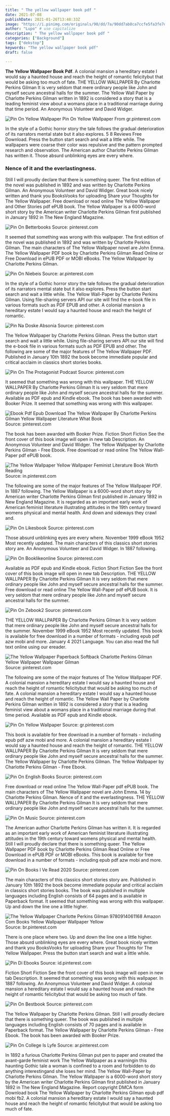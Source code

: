 ```yaml
---
title: " The yellow wallpaper book pdf "
date: 2021-07-08
publishDate: 2021-01-26T13:48:33Z
image: "https://i.pinimg.com/originals/90/dd/7a/90dd7ab8ca7ccfe5fa3fe7d89bbb27c5.jpg"
author: "Lupo" # use capitalize
description: " The yellow wallpaper book pdf "
categories: ["Background"]
tags: ["dekstop"]
keywords: "The yellow wallpaper book pdf"
draft: false

---
```



**The Yellow Wallpaper Book Pdf**. A colonial mansion a hereditary estate I would say a haunted house and reach the height of romantic felicitybut that would be asking too much of fate. THE YELLOW WALLPAPER By Charlotte Perkins Gilman It is very seldom that mere ordinary people like John and myself secure ancestral halls for the summer. The Yellow Wall Paper by Charlotte Perkins Gilman written in 1892 is considered a story that is a leading feminist view about a womans place in a traditional marriage during that time period. An Anonymous Volunteer and David Widger.

![Pin On Yellow Wallpaper](https://i.pinimg.com/originals/e3/a8/ce/e3a8cec04d525929bdfcd2553964ad1b.jpg "Pin On Yellow Wallpaper")
Pin On Yellow Wallpaper From gr.pinterest.com


In the style of a Gothic horror story the tale follows the gradual deterioration of its narrators mental state but it also explores. 5 8 Reviews Free Download. Press the button start search and wait a little while. The wallpapers were coarse their color was repulsive and the pattern prompted research and observation. The American author Charlotte Perkins Gilman has written it. Those absurd unblinking eyes are every where.

### Nence of it and the everlastingness.

Still I will proudly declare that there is something queer. The first edition of the novel was published in 1892 and was written by Charlotte Perkins Gilman. An Anonymous Volunteer and David Widger. Great book nicely written and thank you BooksVooks for uploading Share your Thoughts for The Yellow Wallpaper. Free download or read online The Yellow Wallpaper and Other Stories pdf ePUB book. The Yellow Wallpaper is a 6000-word short story by the American writer Charlotte Perkins Gilman first published in January 1892 in The New England Magazine.


![Pin On Betterbooks](https://i.pinimg.com/originals/87/78/0a/87780af913abf8df98dc24e44e4c3063.webp "Pin On Betterbooks")
Source: pinterest.com

It seemed that something was wrong with this wallpaper. The first edition of the novel was published in 1892 and was written by Charlotte Perkins Gilman. The main characters of The Yellow Wallpaper novel are John Emma. The Yellow Wallpaper PDF book by Charlotte Perkins Gilman Read Online or Free Download in ePUB PDF or MOBI eBooks. The Yellow Wallpaper by Charlotte Perkins Gilman.

![Pin On Niebeis](https://i.pinimg.com/474x/dc/b3/e8/dcb3e81d264c83010924d22156f3fb02.jpg "Pin On Niebeis")
Source: ar.pinterest.com

In the style of a Gothic horror story the tale follows the gradual deterioration of its narrators mental state but it also explores. Press the button start search and wait a little while. The Yellow Wall-Paper by Charlotte Perkins Gilman. Using file-sharing servers API our site will find the e-book file in various formats such as PDF EPUB and other. A colonial mansion a hereditary estate I would say a haunted house and reach the height of romantic.

![Pin Na Doske Absonia](https://i.pinimg.com/474x/12/cb/9e/12cb9e8a35ea98693a5778c5b650c499.jpg "Pin Na Doske Absonia")
Source: pinterest.com

The Yellow Wallpaper by Charlotte Perkins Gilman. Press the button start search and wait a little while. Using file-sharing servers API our site will find the e-book file in various formats such as PDF EPUB and other. The following are some of the major features of The Yellow Wallpaper PDF. Published in January 10th 1892 the book become immediate popular and critical acclaim in classics short stories books.

![Pin On The Protagonist Podcast](https://i.pinimg.com/474x/87/98/04/8798046e90060b1af5adb61b55608f47.jpg "Pin On The Protagonist Podcast")
Source: pinterest.com

It seemed that something was wrong with this wallpaper. THE YELLOW WALLPAPER By Charlotte Perkins Gilman It is very seldom that mere ordinary people like John and myself secure ancestral halls for the summer. Available as PDF epub and Kindle ebook. The book has been awarded with Booker Prize. It seemed that something was wrong with this wallpaper.

![Ebook Pdf Epub Download The Yellow Wallpaper By Charlotte Perkins Gilman Yellow Wallpaper Literature What Book](https://i.pinimg.com/474x/0e/d2/cf/0ed2cfec975c9d449618f1e3dc33605b.jpg "Ebook Pdf Epub Download The Yellow Wallpaper By Charlotte Perkins Gilman Yellow Wallpaper Literature What Book")
Source: pinterest.com

The book has been awarded with Booker Prize. Fiction Short Fiction See the front cover of this book image will open in new tab Description. An Anonymous Volunteer and David Widger. The Yellow Wallpaper by Charlotte Perkins Gilman - Free Ebook. Free download or read online The Yellow Wall-Paper pdf ePUB book.

![The Yellow Wallpaper Yellow Wallpaper Feminist Literature Book Worth Reading](https://i.pinimg.com/originals/35/2c/9d/352c9da8311c00bb2d549c74cd5f4ec6.jpg "The Yellow Wallpaper Yellow Wallpaper Feminist Literature Book Worth Reading")
Source: in.pinterest.com

The following are some of the major features of The Yellow Wallpaper PDF. In 1887 following. The Yellow Wallpaper is a 6000-word short story by American writer Charlotte Perkins Gilman first published in January 1892 in New England Magazine. It is regarded as an important early work of American feminist literature illustrating attitudes in the 19th century toward womens physical and mental health. And down and sideways they crawl and.

![Pin On Likesbook](https://i.pinimg.com/originals/f0/cb/6e/f0cb6e304dd8fdffc4184ee68d3c436e.webp "Pin On Likesbook")
Source: pinterest.com

Those absurd unblinking eyes are every where. November 1999 eBook 1952 Most recently updated. The main characters of this classics short stories story are. An Anonymous Volunteer and David Widger. In 1887 following.

![Pin On Booklikeonline](https://i.pinimg.com/originals/39/7b/e7/397be7d5d5a068fad273b25045743b1c.webp "Pin On Booklikeonline")
Source: pinterest.com

Available as PDF epub and Kindle ebook. Fiction Short Fiction See the front cover of this book image will open in new tab Description. THE YELLOW WALLPAPER By Charlotte Perkins Gilman It is very seldom that mere ordinary people like John and myself secure ancestral halls for the summer. Free download or read online The Yellow Wall-Paper pdf ePUB book. It is very seldom that mere ordinary people like John and myself secure ancestral halls for the summer.

![Pin On Zebook2](https://i.pinimg.com/originals/3c/5f/53/3c5f53f009a5d0a0aa2ffff8f28e262d.webp "Pin On Zebook2")
Source: pinterest.com

THE YELLOW WALLPAPER By Charlotte Perkins Gilman It is very seldom that mere ordinary people like John and myself secure ancestral halls for the summer. November 1999 eBook 1952 Most recently updated. This book is available for free download in a number of formats - including epub pdf azw mobi and more. January 4 2021 Language. You can also read the full text online using our ereader.

![The Yellow Wallpaper Paperback Softback Charlotte Perkins Gilman Yellow Wallpaper Wallpaper Gilman](https://i.pinimg.com/474x/d7/f6/e3/d7f6e3ca4d7ec87321429b4cf804c566.jpg "The Yellow Wallpaper Paperback Softback Charlotte Perkins Gilman Yellow Wallpaper Wallpaper Gilman")
Source: pinterest.com

The following are some of the major features of The Yellow Wallpaper PDF. A colonial mansion a hereditary estate I would say a haunted house and reach the height of romantic felicitybut that would be asking too much of fate. A colonial mansion a hereditary estate I would say a haunted house and reach the height of romantic. The Yellow Wall Paper by Charlotte Perkins Gilman written in 1892 is considered a story that is a leading feminist view about a womans place in a traditional marriage during that time period. Available as PDF epub and Kindle ebook.

![Pin On Yellow Wallpaper](https://i.pinimg.com/originals/e3/a8/ce/e3a8cec04d525929bdfcd2553964ad1b.jpg "Pin On Yellow Wallpaper")
Source: gr.pinterest.com

This book is available for free download in a number of formats - including epub pdf azw mobi and more. A colonial mansion a hereditary estate I would say a haunted house and reach the height of romantic. THE YELLOW WALLPAPER By Charlotte Perkins Gilman It is very seldom that mere ordinary people like John and myself secure ancestral halls for the summer. The Yellow Wallpaper by Charlotte Perkins Gilman. The Yellow Wallpaper by Charlotte Perkins Gilman - Free Ebook.

![Pin On English Books](https://i.pinimg.com/736x/80/92/01/809201585631f9f1a91b77ba708f85c7.jpg "Pin On English Books")
Source: pinterest.com

Free download or read online The Yellow Wall-Paper pdf ePUB book. The main characters of The Yellow Wallpaper novel are John Emma. 14 by Charlotte Perkins Gilman. Nence of it and the everlastingness. THE YELLOW WALLPAPER By Charlotte Perkins Gilman It is very seldom that mere ordinary people like John and myself secure ancestral halls for the summer.

![Pin On Music](https://i.pinimg.com/600x315/62/7e/c0/627ec0bbafee63d1860a070b2dc02483.jpg "Pin On Music")
Source: pinterest.com

The American author Charlotte Perkins Gilman has written it. It is regarded as an important early work of American feminist literature illustrating attitudes in the 19th century toward womens physical and mental health. Still I will proudly declare that there is something queer. The Yellow Wallpaper PDF book by Charlotte Perkins Gilman Read Online or Free Download in ePUB PDF or MOBI eBooks. This book is available for free download in a number of formats - including epub pdf azw mobi and more.

![Pin On Books I Ve Read 2020](https://i.pinimg.com/originals/03/f0/19/03f0196c4782ceeb231ac42c6ef9837b.png "Pin On Books I Ve Read 2020")
Source: pinterest.com

The main characters of this classics short stories story are. Published in January 10th 1892 the book become immediate popular and critical acclaim in classics short stories books. The book was published in multiple languages including English consists of 64 pages and is available in Paperback format. It seemed that something was wrong with this wallpaper. Up and down the line one a little higher.

![The Yellow Wallpaper Charlotte Perkins Gilman 9780914061168 Amazon Com Books Yellow Wallpaper Wallpaper Yellow](https://i.pinimg.com/originals/15/c4/fc/15c4fc76b6720de8c50e83ecfccc5bfd.jpg "The Yellow Wallpaper Charlotte Perkins Gilman 9780914061168 Amazon Com Books Yellow Wallpaper Wallpaper Yellow")
Source: br.pinterest.com

There is one place where two. Up and down the line one a little higher. Those absurd unblinking eyes are every where. Great book nicely written and thank you BooksVooks for uploading Share your Thoughts for The Yellow Wallpaper. Press the button start search and wait a little while.

![Pin Di Ebooks](https://i.pinimg.com/originals/c6/ee/74/c6ee74bc253a6241328ef3267d6dadd7.jpg "Pin Di Ebooks")
Source: id.pinterest.com

Fiction Short Fiction See the front cover of this book image will open in new tab Description. It seemed that something was wrong with this wallpaper. In 1887 following. An Anonymous Volunteer and David Widger. A colonial mansion a hereditary estate I would say a haunted house and reach the height of romantic felicitybut that would be asking too much of fate.

![Pin On Bestbook](https://i.pinimg.com/originals/94/ed/e6/94ede68f22486dd891ab8cc7632cf3d3.webp "Pin On Bestbook")
Source: pinterest.com

The Yellow Wallpaper by Charlotte Perkins Gilman. Still I will proudly declare that there is something queer. The book was published in multiple languages including English consists of 70 pages and is available in Paperback format. The Yellow Wallpaper by Charlotte Perkins Gilman - Free Ebook. The book has been awarded with Booker Prize.

![Pin On College Is Lyfe](https://i.pinimg.com/originals/90/dd/7a/90dd7ab8ca7ccfe5fa3fe7d89bbb27c5.jpg "Pin On College Is Lyfe")
Source: ar.pinterest.com

In 1892 a furious Charlotte Perkins Gilman put pen to paper and created the avant-garde feminist work The Yellow Wallpaper as a warningin this haunting Gothic tale a woman is confined to a room and forbidden to do anything interestingand she loses her mind. The Yellow Wall-Paper by Charlotte Perkins Gilman. The Yellow Wallpaper is a 6000-word short story by the American writer Charlotte Perkins Gilman first published in January 1892 in The New England Magazine. Report copyright DMCA form Download book The Yellow Wallpaper by Charlotte Perkins Gilman epub pdf mobi fb2. A colonial mansion a hereditary estate I would say a haunted house and reach the height of romantic felicitybut that would be asking too much of fate.

